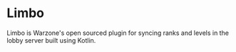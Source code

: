 # Limbo

Limbo is Warzone's open sourced plugin for syncing ranks and levels in the lobby server built using Kotlin.
